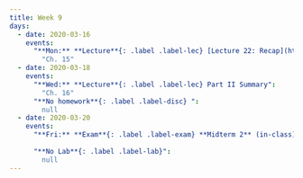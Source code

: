 ```yaml
---
title: Week 9
days:
  - date: 2020-03-16
    events:
      "**Mon:** **Lecture**{: .label .label-lec} [Lecture 22: Recap](https://ph142-ucb.github.io/sp20/src/lec/l22-recap.pdf)":
        "Ch. 15"
  - date: 2020-03-18
    events:
      "**Wed:** **Lecture**{: .label .label-lec} Part II Summary":
        "Ch. 16"
      "**No homework**{: .label .label-disc} ":
        null
  - date: 2020-03-20
    events:
      "**Fri:** **Exam**{: .label .label-exam} **Midterm 2** (in-class)":
 
      "**No Lab**{: .label .label-lab}":
        null
---
```

